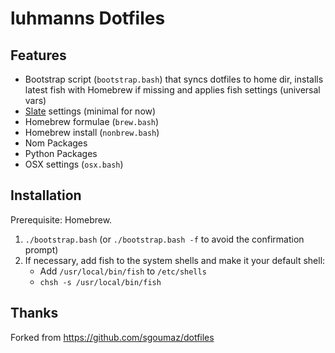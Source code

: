 # luhmanns Dotfiles

## Features

- Bootstrap script (`bootstrap.bash`) that syncs dotfiles to home dir, installs latest fish with Homebrew if missing and applies fish settings (universal vars)
- [Slate](https://github.com/jigish/slate) settings (minimal for now)
- Homebrew formulae (`brew.bash`)
- Homebrew install (`nonbrew.bash`)
- Nom Packages
- Python Packages
- OSX settings (`osx.bash`)


## Installation

Prerequisite: Homebrew.

1. `./bootstrap.bash` (or `./bootstrap.bash -f` to avoid the confirmation prompt)
2. If necessary, add fish to the system shells and make it your default shell:
    - Add `/usr/local/bin/fish` to `/etc/shells`
    - `chsh -s /usr/local/bin/fish`



## Thanks
Forked from https://github.com/sgoumaz/dotfiles
